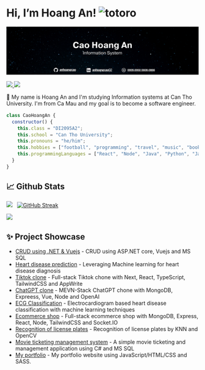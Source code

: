# Hi, I’m Hoang An!   <img src="https://i.imgur.com/Hmh4jme.jpeg" width="64px" height="64px" alt="totoro">

<img src="Cao Hoang An3.png" alt="">

<a href=https://www.linkedin.com/in/anhoangcao02/> <img src="https://img.shields.io/badge/-LinkedIn-0e76a8?style=plastic&logo=linkedIn"> </a>
<a href=https://orcid.org/0009-0002-5608-0866> <img src="https://img.shields.io/badge/-ORCID-A6CE39?style=plastic&logo=orcid&logoColor=F5F5F5"> </a>

👨 My name is Hoang An and I'm studying Information systems at Can Tho University. I'm from Ca Mau and my goal is to become a software engineer.

```javascript
class CaoHoangAn {
  constructor() {
    this.class = "DI2095A2";
    this.school = "Can Tho University";
    this.pronouns = "he/him";
    this.hobbies = ["football", "programming", "travel", "music", "book"];
    this.programmingLanguages = ["React", "Node", "Java", "Python", "JavaScript"];
  }
}
```

## 📈 Github Stats


<img src="https://github-readme-stats.vercel.app/api?username=anhoangcao&theme=tokyonight&show_icons=true&count_private=true"> &nbsp; [![GitHub Streak](http://github-readme-streak-stats.herokuapp.com?user=anhoangcao&theme=tokyonight&date_format=M%20j%5B%2C%20Y%5D)](https://git.io/streak-stats)


<img src="https://github-readme-stats.vercel.app/api/top-langs/?username=anhoangcao&theme=tokyonight&layout=compact&langs_count=6">

## ✨ Project Showcase
* [CRUD using .NET & Vuejs](https://github.com/anhoangcao/CRUD-using-.NET-and-Vuejs) - CRUD using ASP.NET core, Vuejs and MS SQL
* [Heart disease prediction](https://github.com/anhoangcao/Heart-Disease-Prediction-System) - Leveraging Machine learning for heart disease diagnosis
* [Tiktok clone](https://github.com/anhoangcao/Tiktok-clone) - Full-stack Tiktok chone with Next, React, TypeScript, TailwindCSS and AppWrite
* [ChatGPT clone](https://github.com/anhoangcao/MEVN-Stack-ChatGPT) - MEVN-Stack ChatGPT chone with MongoDB, Expreess, Vue, Node and OpenAI
* [ECG Classification](https://github.com/anhoangcao/Electrocardiogram-Based-Heart-Disease-Classification-with-Machine-Learning-Techniques) - Electrocardiogram based heart disease classification with machine learning techniques
* [Ecommerce shop](https://github.com/anhoangcao/MERN-stack-ecommerce-shop) - Full-stack ecommerce shop with MongoDB, Express, React, Node, TailwindCSS and Socket.IO
* [Recognition of license plates](https://github.com/anhoangcao/Recognition-of-license-plates-by-KNN) - Recognition of license plates by KNN and OpenCV
* [Movie ticketing management system](https://github.com/anhoangcao/Movie-ticketing-management-system) - A simple movie ticketing and management application using C# and MS SQL
* [My portfolio](https://github.com/anhoangcao/MyPortfolio) - My portfolio website using JavaScript/HTML/CSS and SASS.
